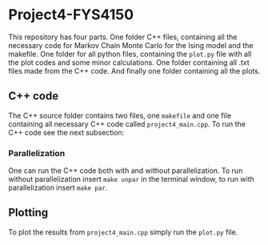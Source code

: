# Project4-FYS4150

This repository has four parts. One folder C++ files, containing all the necessary code for Markov Chain Monte Carlo for the Ising model and the makefile. One folder for all python files, containing the ```plot.py``` file with all the plot codes and some minor calculations. One folder containing all .txt files made from the C++ code. And finally one folder containing all the plots.

## C++ code

The C++ source folder contains two files, one ```makefile``` and one file containing all necessary C++ code called ```project4_main.cpp```. To run the C++ code see the next subsection:

### Parallelization

One can run the C++ code both with and without parallelization. To run without parallelization insert ```make unpar``` in the terminal window, to run with parallelization insert ```make par```.

## Plotting
To plot the results from ```project4_main.cpp``` simply run the ```plot.py``` file. 
